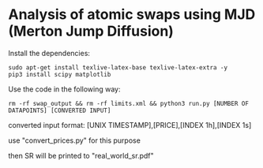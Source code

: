 # Analysis of atomic swaps using MJD (Merton Jump Diffusion)
Install the dependencies:
```
sudo apt-get install texlive-latex-base texlive-latex-extra -y
pip3 install scipy matplotlib 
```

Use the code in the following way:

```
rm -rf swap_output && rm -rf limits.xml && python3 run.py [NUMBER OF DATAPOINTS] [CONVERTED INPUT]
```
converted input format: [UNIX TIMESTAMP],[PRICE],[INDEX 1h],[INDEX 1s]

use "convert_prices.py" for this purpose

then SR will be printed to "real_world_sr.pdf"
